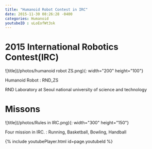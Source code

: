 ```yaml
---
title: "Humanoid Robot Contest in IRC"
date: 2015-11-30 08:26:28 -0400
categories: Humanoid
youtubeID : uLoEofWt3sk
---
```


# 2015 International Robotics Contest(IRC)
![title](/photos/humanoid robot ZS.png){: width="200" height="100"}

Humanoid Robot : RND_ZS

RND Laboratory at Seoul national university of science and technology 

# Missons
![title](/photos/Rules in IRC.png){: width="300" height="150"}

Four mission in IRC.
: Running, Basketball, Bowling, Handball

{% include youtubePlayer.html id=page.youtubeId %}







